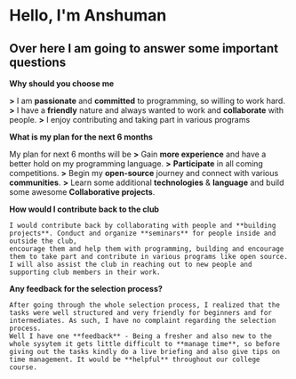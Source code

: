 # Hello, I'm Anshuman

## Over here I am going to answer some important questions


  **Why should you choose me**

  **>** I am **passionate** and **committed** to programming, so willing to work hard.
  **>** I have a **friendly** nature and always wanted to work and **collaborate** with people.
  **>** I enjoy contributing and taking part in various programs 
  


  **What is my plan for the next 6 months**

   My plan for next 6 months will be 
   **>** Gain **more experience** and have a better hold on my programming language.
   **>** **Participate** in all coming competitions.
   **>** Begin my **open-source** journey and connect with various **communities**.
   **>** Learn some additional **technologies** & **language** and build some awesome **Collaborative projects**.


   **How would I contribute back to the club**

    I would contribute back by collaborating with people and **building projects**. Conduct and organize **seminars** for people inside and outside the club,
    encourage them and help them with programming, building and encourage them to take part and contribute in various programs like open source.
    I will also assist the club in reaching out to new people and supporting club members in their work. 


   **Any feedback for the selection process?**

    After going through the whole selection process, I realized that the tasks were well structured and very friendly for beginners and for intermediates. As such, I have no complaint regarding the selection process. 
    Well I have one **feedback** - Being a fresher and also new to the whole sysytem it gets little difficult to **manage time**, so before giving out the tasks kindly do a live briefing and also give tips on time management. It would be **helpful** throughout our college course.

    
